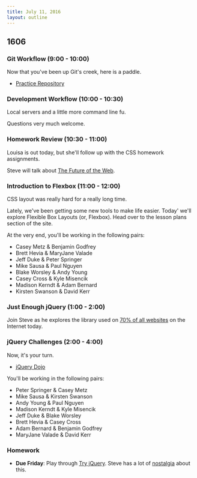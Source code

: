 ```yaml
---
title: July 11, 2016
layout: outline
---
```


## 1606

### Git Workflow (9:00 - 10:00)

Now that you've been up Git's creek, here is a paddle.

- [Practice Repository](https://github.com/turingschool-examples/woster.git)

### Development Workflow (10:00 - 10:30)

Local servers and a little more command line fu.

Questions very much welcome.

### Homework Review (10:30 - 11:00)

Louisa is out today, but she'll follow up with the CSS homework assignments.

Steve will talk about [The Future of the Web](http://alistapart.com/article/the-future-of-the-web).

### Introduction to Flexbox (11:00 - 12:00)

CSS layout was really hard for a really long time.

Lately, we've been getting some new tools to make life easier. Today' we'll explore Flexible Box Layouts (or, Flexbox). Head over to the lesson plans section of the site.

At the very end, you'll be working in the following pairs:

* Casey Metz & Benjamin Godfrey
* Brett Hevia & MaryJane Valade
* Jeff Duke & Peter Springer
* Mike Sausa & Paul Nguyen
* Blake Worsley & Andy Young
* Casey Cross & Kyle Misencik
* Madison Kerndt & Adam Bernard
* Kirsten Swanson & David Kerr

### Just Enough jQuery (1:00 - 2:00)

Join Steve as he explores the library used on [70% of all websites][jqstat] on the Internet today.

[jqstat]: https://w3techs.com/technologies/details/js-jquery/all/all

### jQuery Challenges (2:00 - 4:00)

Now, it's your turn.

- [jQuery Dojo](../lessons/jquery-dom-traversal-and-manipulation.html)

You'll be working in the following pairs:

* Peter Springer & Casey Metz
* Mike Sausa & Kirsten Swanson
* Andy Young & Paul Nguyen
* Madison Kerndt & Kyle Misencik
* Jeff Duke & Blake Worsley
* Brett Hevia & Casey Cross
* Adam Bernard & Benjamin Godfrey
* MaryJane Valade & David Kerr

### Homework

- **Due Friday**: Play through [Try jQuery](http://try.jquery.com). Steve has a lot of [nostalgia][ff] about this.

[ff]: https://www.google.com/url?sa=t&rct=j&q=&esrc=s&source=web&cd=7&cad=rja&uact=8&ved=0ahUKEwiNreupnOrNAhUh54MKHTazA-4QtwIISTAG&url=https%3A%2F%2Fvimeo.com%2F39055397&usg=AFQjCNEN3N9d_Hu4GGDRoejm_Fsw5zcybw
